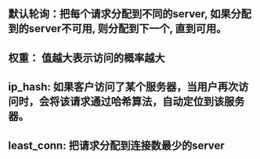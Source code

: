 ## 默认轮询：把每个请求分配到不同的server, 如果分配到的server不可用, 则分配到下一个, 直到可用。
## 权重： 值越大表示访问的概率越大
## ip_hash: 如果客户访问了某个服务器，当用户再次访问时，会将该请求通过哈希算法，自动定位到该服务器。
## least_conn: 把请求分配到连接数最少的server